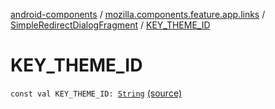 [android-components](../../index.md) / [mozilla.components.feature.app.links](../index.md) / [SimpleRedirectDialogFragment](index.md) / [KEY_THEME_ID](./-k-e-y_-t-h-e-m-e_-i-d.md)

# KEY_THEME_ID

`const val KEY_THEME_ID: `[`String`](https://kotlinlang.org/api/latest/jvm/stdlib/kotlin/-string/index.html) [(source)](https://github.com/mozilla-mobile/android-components/blob/master/components/feature/app-links/src/main/java/mozilla/components/feature/app/links/SimpleRedirectDialogFragment.kt#L94)